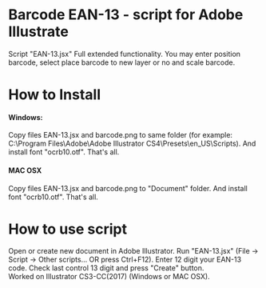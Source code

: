<h1> Barcode EAN-13 - script for Adobe Illustrate </h1>

<p>Script "EAN-13.jsx" Full extended functionality. You may enter position barcode, select place barcode to new layer or no and scale barcode.</p>

<h1>How to Install</h1>
<h4>Windows:</h4>
<p>Copy files EAN-13.jsx and barcode.png to same folder 
(for example: C:\Program Files\Adobe\Adobe Illustrator CS4\Presets\en_US\Scripts). And install font "ocrb10.otf". That's all. 
</p>
<h4>MAC OSX</h4>
<p>Copy files EAN-13.jsx and barcode.png to "Document" folder. And install font "ocrb10.otf". That's all. 
</p>

<h1>How to use script</h1>
<p>
Open or create new document in Adobe Illustrator. Run "EAN-13.jsx" (File -> Script -> Other scripts... OR press Ctrl+F12). Enter 12 digit your EAN-13 code. Check last control 13 digit and press "Create" button.
<br>
Worked on Illustrator CS3-CC(2017) (Windows or MAC OSX). 
</p>
